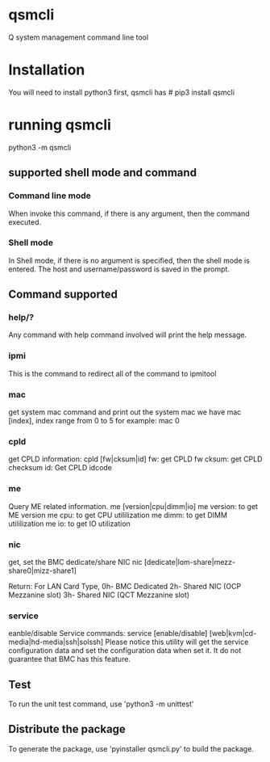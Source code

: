 # qsmcli
Q system management command line tool

# Installation
You will need to install python3 first, qsmcli has
    # pip3 install qsmcli

# running qsmcli
python3 -m qsmcli

## supported shell mode and command

### Command line mode
When invoke this command, if there is any argument, then the command executed.

### Shell mode
In Shell mode, if there is no argument is specified, then the shell mode is entered.
The host and username/password is saved in the prompt.

## Command supported
### help/?
Any command with help command involved will print the help message.

### ipmi
This is the command to redirect all of the command to ipmitool

### mac
get system mac command and print out the system mac we have
mac [index], index range from 0 to 5
for example: mac 0

### cpld
get CPLD information:
cpld [fw|cksum|id]
fw: get CPLD fw
cksum: get CPLD checksum
id: Get CPLD idcode

### me
Query ME related information.
me [version|cpu|dimm|io]
me version: to get ME version
me cpu: to get CPU utililization
me dimm: to get DIMM utililization
me io: to get IO utilization

### nic
get, set the BMC dedicate/share NIC
nic [dedicate|lom-share|mezz-share0|mizz-share1]

Return: <complete code> <LAN Card Type>
For LAN Card Type,
0h- BMC Dedicated
2h- Shared NIC (OCP Mezzanine slot)
3h- Shared NIC (QCT Mezzanine slot)

### service
eanble/disable Service commands:
service [enable/disable] [web|kvm|cd-media|hd-media|ssh|solssh]
Please notice this utility will get the service configuration data and
set the configuration data when set it. It do not guarantee that BMC has this feature.


## Test
To run the unit test command, use 'python3 -m unittest'

## Distribute the package
To generate the package, use 'pyinstaller qsmcli.py' to build the package.
